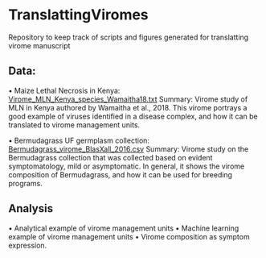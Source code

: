 # TranslattingViromes
Repository to keep track of scripts and figures generated for translatting virome manuscript

## Data:
• Maize Lethal Necrosis in Kenya: [Virome_MLN_Kenya_species_Wamaitha18.txt](https://github.com/ricardoi/TranslattingViromes/blob/main/data/Virome_MLN_Kenya_species_Wamaitha18.txt)
Summary: Virome study of MLN in Kenya authored by Wamaitha et al., 2018. This virome portrays a good example of viruses identified in a disease complex, and how it can be translated to virome management units.

• Bermudagrass UF germplasm collection: [Bermudagrass_virome_BlasXall_2016.csv](https://github.com/ricardoi/TranslattingViromes/blob/main/data/Bermudagrass_virome_BlasXall_2016.csv)
Summary: Virome study on the Bermudagrass collection that was collected based on evident symptomatology, mild or asymptomatic. In general, it shows the virome composition of Bermudagrass, and how it can be used for breeding programs.

## Analysis
• Analytical example of virome management units
• Machine learning example of virome management units
• Virome composition as symptom expression.
